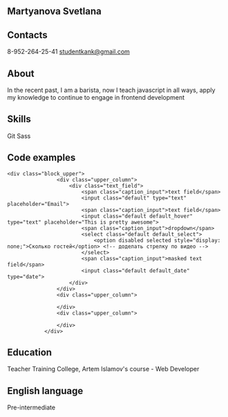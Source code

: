 ## Martyanova Svetlana

## Contacts

8-952-264-25-41
studentkank@gmail.com

## About

In the recent past, I am a barista, now I teach javascript in all ways,
apply my knowledge to continue to engage in frontend development

## Skills

Git
Sass

## Code examples

```   
<div class="block_upper">
                <div class="upper_column">
                    <div class="text_field">
                        <span class="caption_input">text field</span>
                        <input class="default" type="text" placeholder="Email">
                        <span class="caption_input">text field</span>
                        <input class="default default_hover" type="text" placeholder="This is pretty awesome">
                        <span class="caption_input">dropdown</span>
                        <select class="default default_select">
                            <option disabled selected style="display: none;">Сколько гостей</option> <!-- доделать стрелку по видео -->
                        </select>
                        <span class="caption_input">masked text field</span>
                        <input class="default default_date" type="date">
                    </div>
                </div>
                <div class="upper_column">

                </div>
                <div class="upper_column">

                </div>
            </div>
```

## Education

Teacher Training College, Artem Islamov's course - Web Developer

## English language

Pre-intermediate


